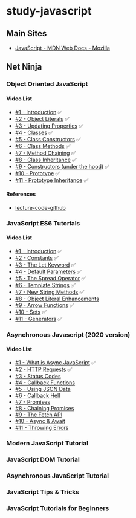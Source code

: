 # study-javascript

## Main Sites
- [JavaScript - MDN Web Docs - Mozilla](https://developer.mozilla.org/en-US/docs/Web/JavaScript)

## Net Ninja
### Object Oriented JavaScript
#### Video List
- [#1 - Introduction](https://www.youtube.com/watch?v=4l3bTDlT6ZI&list=PL4cUxeGkcC9i5yvDkJgt60vNVWffpblB7&index=1) ✅
- [#2 - Object Literals](https://www.youtube.com/watch?v=7d9H34ZVRPg&list=PL4cUxeGkcC9i5yvDkJgt60vNVWffpblB7&index=2) ✅
- [#3 - Updating Properties](https://www.youtube.com/watch?v=ni9e-lOEw3Q&list=PL4cUxeGkcC9i5yvDkJgt60vNVWffpblB7&index=3) ✅
- [#4 - Classes](https://www.youtube.com/watch?v=Ug4ChzopcE4&list=PL4cUxeGkcC9i5yvDkJgt60vNVWffpblB7&index=4) ✅
- [#5 - Class Constructors](https://www.youtube.com/watch?v=HboT8g_QSGc&list=PL4cUxeGkcC9i5yvDkJgt60vNVWffpblB7&index=5) ✅
- [#6 - Class Methods](https://www.youtube.com/watch?v=hy-C4NY7A_8&list=PL4cUxeGkcC9i5yvDkJgt60vNVWffpblB7&index=6) ✅
- [#7 - Method Chaining](https://www.youtube.com/watch?v=8x1fygdWabY&list=PL4cUxeGkcC9i5yvDkJgt60vNVWffpblB7&index=7) ✅
- [#8 - Class Inheritance](https://www.youtube.com/watch?v=_cgBvtYT3fQ&list=PL4cUxeGkcC9i5yvDkJgt60vNVWffpblB7&index=8) ✅
- [#9 - Constructors (under the hood)](https://www.youtube.com/watch?v=3HsLZ7WUUt4&list=PL4cUxeGkcC9i5yvDkJgt60vNVWffpblB7&index=9) ✅
- [#10 - Prototype](https://www.youtube.com/watch?v=4jb4AYEyhRc&list=PL4cUxeGkcC9i5yvDkJgt60vNVWffpblB7&index=10) ✅
- [#11 - Prototype Inheritance](https://www.youtube.com/watch?v=Fsp42zUNJYU&list=PL4cUxeGkcC9i5yvDkJgt60vNVWffpblB7&index=11) ✅

#### References
- [lecture-code-github](https://github.com/iamshaunjp/object-oriented-js)

### JavaScript ES6 Tutorials
#### Video List
- [#1 - Introduction](https://www.youtube.com/watch?v=0Mp2kwE8xY0&list=PL4cUxeGkcC9gKfw25slm4CUDUcM_sXdml&index=1) ✅
- [#2 - Constants](https://www.youtube.com/watch?v=gVJyJlJOij8&list=PL4cUxeGkcC9gKfw25slm4CUDUcM_sXdml&index=2) ✅
- [#3 - The Let Keyword](https://www.youtube.com/watch?v=DWxs3Sjzg2E&list=PL4cUxeGkcC9gKfw25slm4CUDUcM_sXdml&index=3) ✅
- [#4 - Default Parameters](https://www.youtube.com/watch?v=VQiM9ctxj2E&list=PL4cUxeGkcC9gKfw25slm4CUDUcM_sXdml&index=4) ✅
- [#5 - The Spread Operator](https://www.youtube.com/watch?v=1INe_jCWq1Q&list=PL4cUxeGkcC9gKfw25slm4CUDUcM_sXdml&index=5) ✅
- [#6 - Template Strings](https://www.youtube.com/watch?v=3ryyo3C3ejk&list=PL4cUxeGkcC9gKfw25slm4CUDUcM_sXdml&index=6) ✅
- [#7 - New String Methods](https://www.youtube.com/watch?v=r-nvXY9n2C8&list=PL4cUxeGkcC9gKfw25slm4CUDUcM_sXdml&index=8) ✅
- [#8 - Object Literal Enhancements](https://www.youtube.com/watch?v=Zk6oYqu3tsw&list=PL4cUxeGkcC9gKfw25slm4CUDUcM_sXdml&index=7)
- [#9 - Arrow Functions](https://www.youtube.com/watch?v=nMApc_undbI&list=PL4cUxeGkcC9gKfw25slm4CUDUcM_sXdml&index=9) ✅
- [#10 - Sets](https://www.youtube.com/watch?v=mzlIYyY6he4&list=PL4cUxeGkcC9gKfw25slm4CUDUcM_sXdml&index=10) ✅
- [#11 - Generators](https://www.youtube.com/watch?v=Ojis8iFIjDQ&list=PL4cUxeGkcC9gKfw25slm4CUDUcM_sXdml&index=11) ✅

### Asynchronous Javascript (2020 version)
#### Video List
- [#1 - What is Async JavaScript](https://www.youtube.com/watch?v=ZcQyJ-gxke0&list=PL4cUxeGkcC9jx2TTZk3IGWKSbtugYdrlu&index=1) ✅
- [#2 - HTTP Requests](https://www.youtube.com/watch?v=aNDfsHQ5Gts&list=PL4cUxeGkcC9jx2TTZk3IGWKSbtugYdrlu&index=2) ✅
- [#3 - Status Codes](https://www.youtube.com/watch?v=R3tZ3FtTluQ&list=PL4cUxeGkcC9jx2TTZk3IGWKSbtugYdrlu&index=3)
- [#4 - Callback Functions](https://www.youtube.com/watch?v=K-Q-xyrA89M&list=PL4cUxeGkcC9jx2TTZk3IGWKSbtugYdrlu&index=4)
- [#5 - Using JSON Data](https://www.youtube.com/watch?v=a941B7g3fv8&list=PL4cUxeGkcC9jx2TTZk3IGWKSbtugYdrlu&index=5)
- [#6 - Callback Hell](https://www.youtube.com/watch?v=EQem2gugonA&list=PL4cUxeGkcC9jx2TTZk3IGWKSbtugYdrlu&index=6)
- [#7 - Promises](https://www.youtube.com/watch?v=a_8nrslImo4&list=PL4cUxeGkcC9jx2TTZk3IGWKSbtugYdrlu&index=7)
- [#8 - Chaining Promises](https://www.youtube.com/watch?v=GfVMKkUk2Uo&list=PL4cUxeGkcC9jx2TTZk3IGWKSbtugYdrlu&index=8)
- [#9 - The Fetch API](https://www.youtube.com/watch?v=drK6mdA9d_M&list=PL4cUxeGkcC9jx2TTZk3IGWKSbtugYdrlu&index=9)
- [#10 - Async & Await](https://www.youtube.com/watch?v=CWjNefiE47Y&list=PL4cUxeGkcC9jx2TTZk3IGWKSbtugYdrlu&index=10)
- [#11 - Throwing Errors](https://www.youtube.com/watch?v=AoBSB00vW5A&list=PL4cUxeGkcC9jx2TTZk3IGWKSbtugYdrlu&index=11)

### Modern JavaScript Tutorial

### JavaScript DOM Tutorial

### Asynchronous JavaScript Tutorial

### JavaScript Tips & Tricks

### JavaScript Tutorials for Beginners